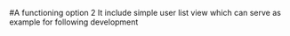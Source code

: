 #A functioning option 2
It include simple user list view which can serve as example for following development
